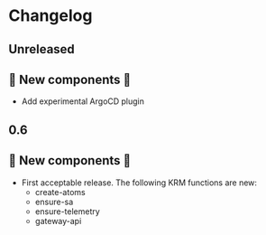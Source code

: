 # Changelog

## Unreleased

## 🚀 New components 🚀

- Add experimental ArgoCD plugin

## 0.6

## 🚀 New components 🚀

- First acceptable release. The following KRM functions are new:
  * create-atoms
  * ensure-sa
  * ensure-telemetry
  * gateway-api